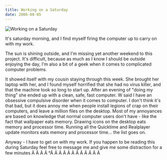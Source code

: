```yaml
---
title: Working on a Saturday
date: 2006-08-05
---
```


![Working on a Saturday](https://source.unsplash.com/d34DtRp1bqo/1600x900)

It's saturday morning, and I find myself firing the computer up to carry on with my work.

The sun is shining outside, and I'm missing yet another weekend to this project. It's difficult, because as much as I know I should be outside enjoying the day, I'm also a bit of a geek when it comes to complicated computer problems.

It showed itself with my cousin staying through this week. She brought her laptop with her, and I found myself horrified that she had no virus killer, and that the machine took so long to start up. After an evening of "doing my thing" she ended up with a clean, safe, fast computer. W said I have an obsessive compulsive disorder when it comes to computer. I don't think it's that bad, but it does annoy me when people install legions of crap on their computers, and leave a million files on the desktop. Most of my annoyances are based on knowledge that normal computer users don't have - like the fact that wallpaper eats memory. Drawing icons on the desktop eats memory and processor time. Running all the Quicktime and Realplayer update monitors eats memory and processor time... the list goes on.

Anyway - I have to get on with my work. If you happen to be reading this during Saturday feel free to message me and give me some distraction for a few minutes Ã Ã Ã Ã °Ã Ã Ã Ã Ã Ã Ã Ã Ã Ã Ã Ã 